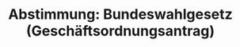 ---
abstimmung:
  abstimmung: 2
  bundestagssitzung: 171
  legislaturperiode: 19
categories:
- Todo
data:
- title: Abstimmungsergebnis 20200703_2-data.pdf
  url: /res/2021-btw/abstimmungsergebnisse/20200703_2-data.pdf
- title: Abstimmungsergebnis 20200703_2_xls-data.xlsx
  url: /res/2021-btw/abstimmungsergebnisse/20200703_2_xls-data.xlsx
- title: Abstimmungsergebnis 20200703_2_xls-data.csv
  url: /res/2021-btw/abstimmungsergebnisse/csv/20200703_2_xls-data.csv
ergebnis:
  afd:
    enthaltung: 0
    gesamt: 89
    ja: 76
    nein: 1
    nichtabgegeben: 12
    ungueltig: 0
  bü90/gr:
    enthaltung: 0
    gesamt: 67
    ja: 64
    nein: 0
    nichtabgegeben: 3
    ungueltig: 0
  cdu/csu:
    enthaltung: 0
    gesamt: 246
    ja: 0
    nein: 229
    nichtabgegeben: 17
    ungueltig: 0
  die linke.:
    enthaltung: 7
    gesamt: 69
    ja: 40
    nein: 0
    nichtabgegeben: 22
    ungueltig: 0
  fdp:
    enthaltung: 0
    gesamt: 80
    ja: 78
    nein: 0
    nichtabgegeben: 2
    ungueltig: 0
  file: 20200703_2_xls-data.xlsx
  fraktionslos:
    enthaltung: 0
    gesamt: 6
    ja: 2
    nein: 1
    nichtabgegeben: 3
    ungueltig: 0
  spd:
    enthaltung: 0
    gesamt: 152
    ja: 1
    nein: 136
    nichtabgegeben: 15
    ungueltig: 0
layout: abstimmung
links:
- title: Link zu bundestag.de
  url: https://www.bundestag.de/parlament/plenum/abstimmung/abstimmung?id=682
preview: 'Deutscher Bundestag


  171. Sitzung des Deutschen Bundestages

  am Freitag, 3. Juli 2020


  Endgültiges Ergebnis der Namentlichen Abstimmung Nr. 2


  Geschäftsordnungsantrag der Fraktionen der FDP, DIE LINKE. und BÜNDNIS 90/DIE

  GRÜNEN gemäß §§ 80 Abs. 2 S. 1 und 2 i.V.m. 20 Abs. 2 S. 3 der Geschäftsordnung
  über

  den sofortigen Eintritt in die zweite Beratung - Entwurf eines Gesetzes zur Änderung
  des

  Bundeswahlgesetzes (Drs. 19/14672)'
tags:
- Todo
title: 'Abstimmung: Bundeswahlgesetz (Geschäftsordnungsantrag)'
---
